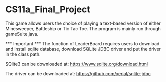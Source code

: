 # CS11a_Final_Project
This game allows users the choice of playing a text-based version of either Minesweeper, Battleship or Tic Tac Toe. The program is mainly run through gameSuite.java.

*** Important ***
The function of LeaderBoard requires users to download and install sqlite database, download SQLite JDBC driver and put the driver in the class path.

SQlite3 can be downloaded at:
https://www.sqlite.org/download.html

The driver can be downloaded at:
https://github.com/xerial/sqlite-jdbc
